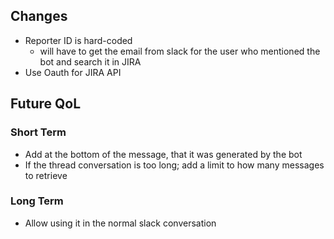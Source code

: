 ## Changes

- Reporter ID is hard-coded
  - will have to get the email from slack for the user who mentioned the bot and search it in JIRA
- Use Oauth for JIRA API

## Future QoL

### Short Term

- Add at the bottom of the message, that it was generated by the bot
- If the thread conversation is too long; add a limit to how many messages to retrieve

### Long Term

- Allow using it in the normal slack conversation
